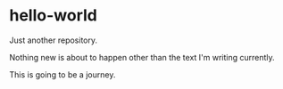 # hello-world
Just another repository. 

Nothing new is about to happen other than the text I'm writing currently.

This is going to be a journey. 
